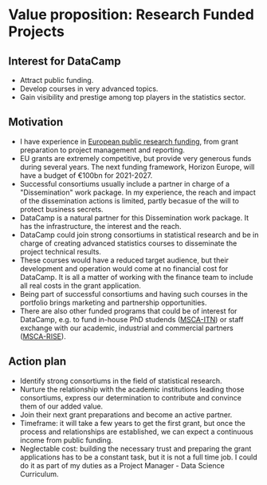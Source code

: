 # Value proposition: Research Funded Projects

## Interest for DataCamp
  * Attract public funding.
  * Develop courses in very advanced topics.
  * Gain visibility and prestige among top players in the statistics sector.
  
## Motivation
  * I have experience in [European public research funding](https://ec.europa.eu/info/funding-tenders/opportunities/portal/screen/home), from grant preparation to project management and reporting.
  * EU grants are extremely competitive, but provide very generous funds during several years. The next funding framework, Horizon Europe, will have a budget of €100bn for 2021-2027.
  * Successful consortiums usually include a partner in charge of a "Dissemination" work package. In my experience, the reach and impact of the dissemination actions is limited, partly becasue of the will to protect business secrets.
  * DataCamp is a natural partner for this Dissemination work package. It has the infrastructure, the interest and the reach.
  * DataCamp could join strong consortiums in statistical research and be in charge of creating advanced statistics courses to disseminate the project technical results.
  * These courses would have a reduced target audience, but their development and operation would come at no financial cost for DataCamp. It is all a matter of working with the finance team to include all real costs in the grant application.
  * Being part of successful consortiums and having such courses in the portfolio brings marketing and partnership opportunities.
  * There are also other funded programs that could be of interest for DataCamp, e.g. to fund in-house PhD studends ([MSCA-ITN](https://ec.europa.eu/research/mariecurieactions/actions/research-networks_en)) or staff exchange with our academic, industrial and commercial partners ([MSCA-RISE](https://ec.europa.eu/research/mariecurieactions/actions/staff-exchange_en)).
  
## Action plan
  * Identify strong consortiums in the field of statistical research.
  * Nurture the relationship with the academic institutions leading those consortiums, express our determination to contribute and convince them of our added value.
  * Join their next grant preparations and become an active partner.
  * Timeframe: it will take a few years to get the first grant, but once the process and relationships are established, we can expect a continuous income from public funding.
  * Neglectable cost: building the necessary trust and preparing the grant applications has to be a constant task, but it is not a full time job. I could do it as part of my duties as a Project Manager - Data Science Curriculum.
